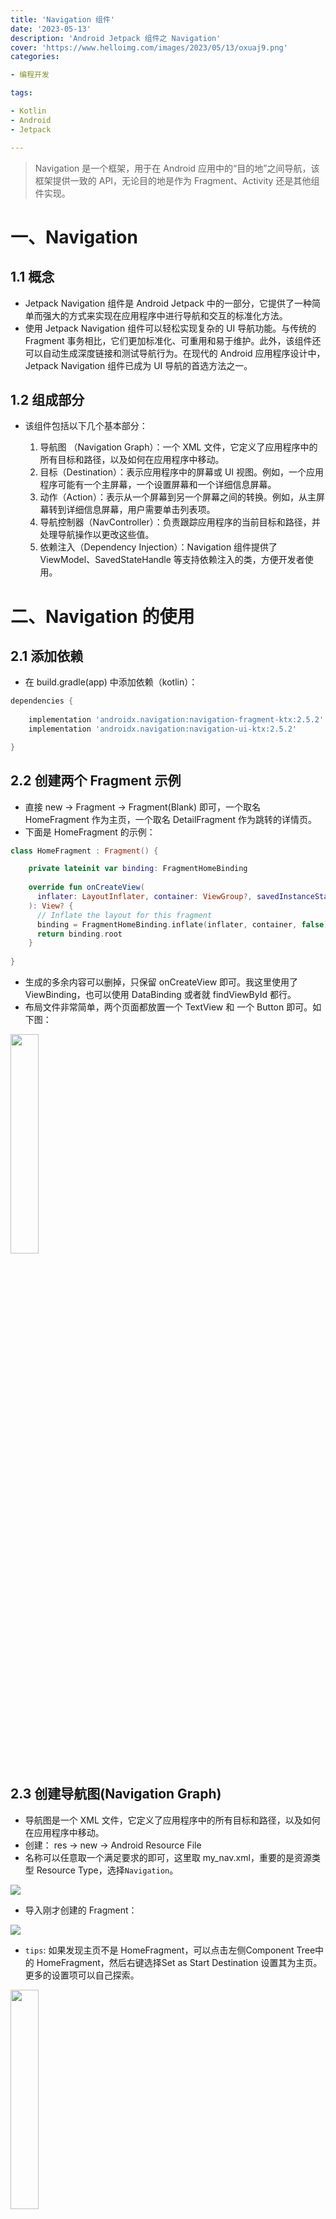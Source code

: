 ```yaml
---
title: 'Navigation 组件'
date: '2023-05-13'
description: 'Android Jetpack 组件之 Navigation'
cover: 'https://www.helloimg.com/images/2023/05/13/oxuaj9.png'
categories:

- 编程开发

tags:

- Kotlin
- Android
- Jetpack

---
```


> Navigation 是一个框架，用于在 Android 应用中的“目的地”之间导航，该框架提供一致的 API，无论目的地是作为 Fragment、Activity 还是其他组件实现。

# 一、Navigation  

## 1.1 概念

- Jetpack Navigation 组件是 Android Jetpack 中的一部分，它提供了一种简单而强大的方式来实现在应用程序中进行导航和交互的标准化方法。
- 使用 Jetpack Navigation 组件可以轻松实现复杂的 UI 导航功能。与传统的 Fragment 事务相比，它们更加标准化、可重用和易于维护。此外，该组件还可以自动生成深度链接和测试导航行为。在现代的 Android 应用程序设计中，Jetpack Navigation 组件已成为 UI 导航的首选方法之一。

## 1.2 组成部分

- 该组件包括以下几个基本部分：

  1. 导航图 （Navigation Graph）：一个 XML 文件，它定义了应用程序中的所有目标和路径，以及如何在应用程序中移动。
  2. 目标（Destination）：表示应用程序中的屏幕或 UI 视图。例如，一个应用程序可能有一个主屏幕，一个设置屏幕和一个详细信息屏幕。
  3. 动作（Action）：表示从一个屏幕到另一个屏幕之间的转换。例如，从主屏幕转到详细信息屏幕，用户需要单击列表项。
  4. 导航控制器（NavController）：负责跟踪应用程序的当前目标和路径，并处理导航操作以更改这些值。
  5. 依赖注入（Dependency Injection）：Navigation 组件提供了 ViewModel、SavedStateHandle 等支持依赖注入的类，方便开发者使用。

# 二、Navigation 的使用

## 2.1 添加依赖
- 在 build.gradle(app) 中添加依赖（kotlin）：
```groovy
dependencies {
  
    implementation 'androidx.navigation:navigation-fragment-ktx:2.5.2'
    implementation 'androidx.navigation:navigation-ui-ktx:2.5.2'

}
```

## 2.2 创建两个 Fragment 示例
- 直接 new -> Fragment -> Fragment(Blank) 即可，一个取名 HomeFragment 作为主页，一个取名 DetailFragment 作为跳转的详情页。
- 下面是 HomeFragment 的示例：
```kotlin
class HomeFragment : Fragment() {

    private lateinit var binding: FragmentHomeBinding
  
    override fun onCreateView(
      inflater: LayoutInflater, container: ViewGroup?, savedInstanceState: Bundle?
    ): View? {
      // Inflate the layout for this fragment
      binding = FragmentHomeBinding.inflate(inflater, container, false)
      return binding.root
    }
  
}
```
- 生成的多余内容可以删掉，只保留 onCreateView 即可。我这里使用了 ViewBinding，也可以使用 DataBinding 或者就 findViewById 都行。
- 布局文件非常简单，两个页面都放置一个 TextView 和 一个 Button 即可。如下图：

<img src="https://www.helloimg.com/images/2023/05/13/oxur3M.png" width="30%">

## 2.3 创建导航图(Navigation Graph)

- 导航图是一个 XML 文件，它定义了应用程序中的所有目标和路径，以及如何在应用程序中移动。
- 创建： res -> new -> Android Resource File
- 名称可以任意取一个满足要求的即可，这里取 my_nav.xml，重要的是资源类型 Resource Type，选择`Navigation`。

<img src="https://www.helloimg.com/images/2023/05/13/oxuVMP.png">

- 导入刚才创建的 Fragment：

<img src="https://www.helloimg.com/images/2023/05/13/oxy3p1.png">

- `tips`: 如果发现主页不是 HomeFragment，可以点击左侧Component Tree中的 HomeFragment，然后右键选择Set as Start Destination 设置其为主页。更多的设置项可以自己探索。

<img src="https://www.helloimg.com/images/2023/05/13/oE5kD6.png" width="30%">

## 2.4 建立导航图与 NavHostFragment 的关联

- 在我们的宿主 Activity 的布局页面中，插入一个 NavHostFragment 布局控件：
- 在弹出框中选择我们刚才创建好的Navigation Graph，即 my_nav.xml，并将其命名为 fragment (可使用默认名称)，完成后效果如下：

<img src="https://www.helloimg.com/images/2023/05/13/oE5RtE.jpg">

## 2.5 使用 NavController 完成跳转

- 在 HomeFragment 中，重写 onViewCreated() 方法，我们在里面进行按钮点击事件的监听。
- onViewCreated() 是 Fragment 的生命周期方法之一，用于在 Fragment 的视图层次结构被创建后执行自定义逻辑。在该方法中，您可以访问 Fragment 的根视图和子视图，并执行任何与视图相关的操作，例如初始化 UI 元素、设置监听器、加载数据等等。
```kotlin
class HomeFragment : Fragment() {

  //复写 onViewCreated() 方法
    override fun onViewCreated(view: View, savedInstanceState: Bundle?) {
        super.onViewCreated(view, savedInstanceState)
        //设置按钮监听
        binding.todetail.setOnClickListener {
              //通过传入 it 参数 (即按钮的 View 对象) 获取与当前 Fragment 关联的 NavController。
              val controller = Navigation.findNavController(it)
              //调用 NavController 的 navigate() 方法将应用程序从 HomeFragment 导航到 DetailFragment。
              controller.navigate(R.id.action_homeFragment_to_detailFragment)
        }
        
    }
}
```
- 重点是这两行代码：
```kotlin
    val controller = Navigation.findNavController(it)
    controller.navigate(R.id.action_homeFragment_to_detailFragment)
```
- 首先是第一行，用以获取与当前 Fragment 关联的 NavController。
- `NavController` 是 Navigation 组件的核心部分，负责管理应用程序的导航。每个 Destination（目标）都有一个相关的 NavGraph（导航图），NavController 将根据用户操作将应用程序从一个 Destination 导航到另一个 Destination。
- 第二行代码即调用 NavController 的 navigate() 方法，将应用程序从 HomeFragment 导航到 DetailFragment。
- `R.id.action_homeFragment_to_detailFragment`是自动（刚才拖动视图右侧圆点绑定跳转动作时）生成的，意为从 HomeFragment 到 DetailFragment 的动作。

- 在 DetailFragment 中进行同样的操作即可，这里不再给出代码。

## 2.6 将导航过程与应用程序的 ActionBar 集成起来。

- 现在已经可以通过点击按钮实现 Fragment 跳转了，现在需要实现 ActionBar 栏的点击返回箭头实现返回主页的功能。

<img src="https://www.helloimg.com/images/2023/05/13/oxygB1.jpg" width="30%">

- 在 Activity 中添加以下代码：
```kotlin
class NavigationActivity : AppCompatActivity() {

    private lateinit var binding: ActivityNavigationBinding

    override fun onCreate(savedInstanceState: Bundle?) {
        super.onCreate(savedInstanceState)
        binding = ActivityNavigationBinding.inflate(layoutInflater)
        setContentView(binding.root)
      
        // 首先通过 supportFragmentManager 获取 Fragment 的管理器，并使用 R.id.fragment 找到当前活动的 Fragment。
        // 然后，我们调用 Fragment 的 findNavController() 方法获取与之关联的 NavController
        val navController = supportFragmentManager.findFragmentById(R.id.fragment)?.findNavController()
      
        if (navController != null) {
            //使用 NavigationUI 类的 setupActionBarWithNavController() 方法将指定 Activity 的 ActionBar 与 NavController 关联起来
            NavigationUI.setupActionBarWithNavController(this, navController)
        }
      
    }
    //重新获取与 Activity 中当前 Fragment 关联的 NavController，然后调用 navigateUp() 方法以返回上一个 Fragment。
    override fun onSupportNavigateUp(): Boolean {
        val controller = Navigation.findNavController(this, R.id.fragment)
        return controller.navigateUp()
    }
}
```
- 实现的效果：

<img src="https://www.helloimg.com/images/2023/05/13/oxyDKc.gif">

- 目前为止，就实现了两个 Fragment 之间的随意切换，再也不用频繁的进行 Fragment 事务的处理了！
- 使用 Navigation 这种方式，使得添加 Fragment 非常简单，还可以自由的传递数据、设置跳转动画效果等等。

# 三、总结

- 在大型项目中，如果没有一个良好的导航体系，那么我们很容易陷入混乱，无法有效地管理 Fragment。而使用 Navigation 组件，我们可以轻松实现 Fragment 的模块化和复用，减少重复代码的编写，提高代码的可维护性和扩展性。
- 可能只有两个 Fragment 还体现不出 Navigation 强大之处，但是能想象得出，在 Fragment 增多时，这种可视化的操作会使代码更加简洁易懂，让我们的逻辑也更为清晰。
- 当然，本文只是简单介绍了 Navigation 的使用，Navigation 还有更多的功能等待我们进一步的探索！